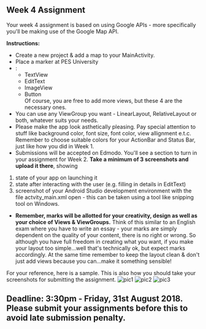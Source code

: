 ## Week 4 Assignment

Your week 4 assignment is based on using Google APIs - more specifically you'll be making use of the Google Map API.<br>

**Instructions:**
- Create a new project & add a map to your MainActivity.
- Place a marker at PES University 
- :<br>
  - TextView
  - EditText
  - ImageView
  - Button
<br>Of course, you are free to add more views, but these 4 are the necessary ones.
- You can use any ViewGroup you want - LinearLayout, RelativeLayout or both, whatever suits your needs.
- Please make the app look asthetically pleasing. Pay special attention to stuff like background color, font size, font color, view allignment e.t.c. Remember to choose suitable colors for your ActionBar and Status Bar, just like how you did in Week 1.
- Submissions will be accepted on Edmodo. You'll see a section to turn in your assignment for Week 2. **Take a minimum of 3 screenshots and upload it there**, showing
1) state of your app on launching it
2) state after interacting with the user (e.g. filling in details in EditText)
3) screenshot of your Android Studio development environment with the file actvity_main.xml open - this can be taken using a tool like snipping tool on Windows.
- **Remember, marks will be allotted for your creativity, design as well as your choice of Views & ViewGroups.** Think of this similar to an English exam where you have to write an essay - your marks are simply dependent on the quality of your content, there is no right or wrong. So although you have full freedom in creating what you want, if you make your layout too simple...well that's technically ok, but expect marks accordingly. At the same time remember to keep the layout clean & don't just add views because you can...make it something sensible!

For your reference, here is a sample. This is also how you should take your screenshots for submitting the assignment.
![pic1](assets/w2_as1.png)
![pic2](assets/w2_as2.png)
![pic3](assets/w2_as4.PNG)

## Deadline: 3:30pm - Friday, 31st August 2018. Please submit your assignments before this to avoid late submission penalty.
